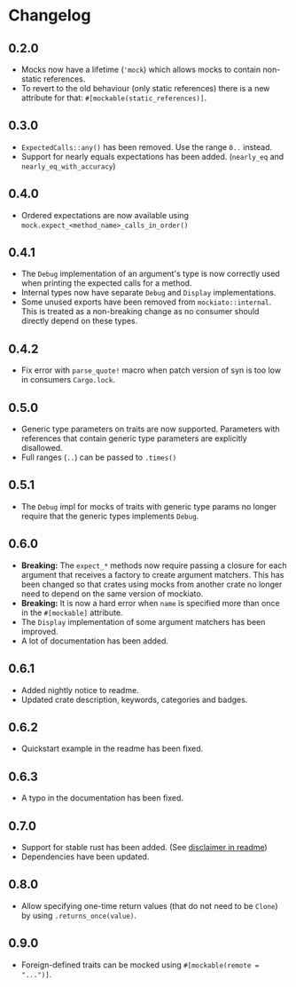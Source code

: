 # Changelog

## 0.2.0
- Mocks now have a lifetime (`'mock`) which allows mocks to contain
  non-static references.
- To revert to the old behaviour (only static references) there is a new attribute for that:
  `#[mockable(static_references)]`.

## 0.3.0
- `ExpectedCalls::any()` has been removed. Use the range `0..` instead.
- Support for nearly equals expectations has been added. (`nearly_eq` and `nearly_eq_with_accuracy`)

## 0.4.0
- Ordered expectations are now available using `mock.expect_<method_name>_calls_in_order()`

## 0.4.1
- The `Debug` implementation of an argument's type is now correctly used when printing the expected calls for a method.
- Internal types now have separate `Debug` and `Display` implementations.
- Some unused exports have been removed from `mockiato::internal`. This is treated as a non-breaking change as no consumer should directly depend on these types.

## 0.4.2
- Fix error with `parse_quote!` macro when patch version of syn is too low in consumers `Cargo.lock`. 

## 0.5.0
- Generic type parameters on traits are now supported. Parameters with references that contain generic type parameters are explicitly disallowed.
- Full ranges (`..`) can be passed to `.times()`

## 0.5.1
- The `Debug` impl for mocks of traits with generic type params no longer require that the generic types implements `Debug`.

## 0.6.0
- **Breaking:** The `expect_*` methods now require passing a closure for each argument that receives a factory to create argument matchers. This has been changed so that crates using mocks from another crate no longer need to depend on the same version of mockiato.
- **Breaking:** It is now a hard error when `name` is specified more than once in the `#[mockable]` attribute.
- The `Display` implementation of some argument matchers has been improved.
- A lot of documentation has been added.

## 0.6.1
- Added nightly notice to readme.
- Updated crate description, keywords, categories and badges.

## 0.6.2
- Quickstart example in the readme has been fixed.

## 0.6.3
- A typo in the documentation has been fixed.

## 0.7.0
- Support for stable rust has been added. (See [disclaimer in readme](https://github.com/myelin-ai/mockiato/tree/0.7.0))
- Dependencies have been updated.

## 0.8.0
- Allow specifying one-time return values (that do not need to be `Clone`) by using `.returns_once(value)`.

## 0.9.0
- Foreign-defined traits can be mocked using `#[mockable(remote = "...")]`.
